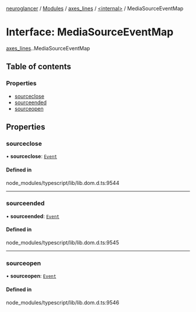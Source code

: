 [neuroglancer](../README.md) / [Modules](../modules.md) / [axes\_lines](../modules/axes_lines.md) / [<internal\>](../modules/axes_lines._internal_.md) / MediaSourceEventMap

# Interface: MediaSourceEventMap

[axes_lines](../modules/axes_lines.md).[<internal>](../modules/axes_lines._internal_.md).MediaSourceEventMap

## Table of contents

### Properties

- [sourceclose](axes_lines._internal_.MediaSourceEventMap.md#sourceclose)
- [sourceended](axes_lines._internal_.MediaSourceEventMap.md#sourceended)
- [sourceopen](axes_lines._internal_.MediaSourceEventMap.md#sourceopen)

## Properties

### sourceclose

• **sourceclose**: [`Event`](../modules/axes_lines._internal_.md#event)

#### Defined in

node_modules/typescript/lib/lib.dom.d.ts:9544

___

### sourceended

• **sourceended**: [`Event`](../modules/axes_lines._internal_.md#event)

#### Defined in

node_modules/typescript/lib/lib.dom.d.ts:9545

___

### sourceopen

• **sourceopen**: [`Event`](../modules/axes_lines._internal_.md#event)

#### Defined in

node_modules/typescript/lib/lib.dom.d.ts:9546
